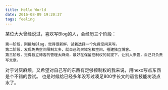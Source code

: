 ```yaml
---
title: Hello World
date: 2016-08-09 19:20:37
tags: feeling
---
```


某位大大曾经说过，喜欢写Blog的人，会经历三个阶段：

    第一阶段，刚接触Blog，觉得很新鲜，试着选择一个免费空间来写。
    第二阶段，发现免费空间限制太多，就自己购买域名和空间，搭建独立博客。
    第三阶段，觉得独立博客的管理太麻烦，最好在保留控制权的前提下，让别人来管，自己只负责写文章。

对于讨厌麻烦，又希望对自己写的东西有足够控制权的我来说，用hexo写点东西是个不错的尝试。
也是时候给已经多年没写过凑足800字长文的语言技能树浇点水了。
